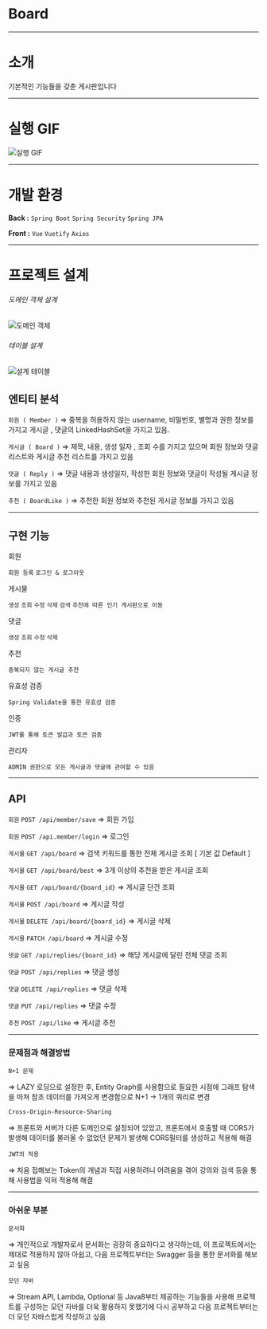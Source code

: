 # Board

---
# 소개
기본적인 기능들을 갖춘 게시판입니다

---
# 실행 GIF
![실행 GIF](https://user-images.githubusercontent.com/66605925/110931193-5410e780-836d-11eb-917e-4f9d1c7a3477.gif)

---
# 개발 환경
**Back :** `Spring Boot` `Spring Security` `Spring JPA`

**Front :** `Vue` `Vuetify` `Axios`

---
# 프로젝트 설계 
###### 도메인 객체 설계
![도메인 객체](https://user-images.githubusercontent.com/66605925/110930771-dd73ea00-836c-11eb-812c-30a5af895a8a.PNG)

###### 테이블 설계
![설계 테이블](https://user-images.githubusercontent.com/66605925/110930792-e369cb00-836c-11eb-9cea-1733dcc1e4f0.PNG)

## 엔티티 분석

`회원 ( Member )`
⇒ 중복을 허용하지 않는 username, 비밀번호, 별명과 권한 정보를 가지고 
    게시글 , 댓글의 LinkedHashSet을 가지고 있음.

`게시글 ( Board )`
⇒ 제목, 내용, 생성 일자 , 조회 수를 가지고 있으며 회원 정보와 댓글 리스트와 
    게시글 추천 리스트를 가지고 있음

`댓글 ( Reply )`
⇒ 댓글 내용과 생성일자, 작성한 회원 정보와 댓글이 작성될 게시글 정보를 가지고 있음

`추천 ( BoardLike )`
⇒ 추천한 회원 정보와 추천된 게시글 정보를 가지고 있음

---

## 구현 기능

회원 

`회원 등록` `로그인 & 로그아웃` 

게시물

`생성` `조회` `수정` `삭제` `검색` `추천에 따른 인기 게시판으로 이동`

댓글 

`생성` `조회` `수정` `삭제` 

추천 

`중복되지 않는 게시글 추천`

유효성 검증 

`Spring Validate을 통한 유효성 검증`

인증 

`JWT를 통해 토큰 발급과 토큰 검증`

관리자

`ADMIN 권한으로 모든 게시글과 댓글에 관여할 수 있음`

---

## API

`회원` `POST /api/member/save` ⇒ 회원 가입

`회원` `POST /api.member/login` ⇒ 로그인

`게시물` `GET /api/board` ⇒ 검색 키워드를 통한 전체 게시글 조회 [ 기본 값 Default ]

`게시물` `GET /api/board/best` ⇒ 3개 이상의 추천을 받은 게시글 조회

`게시물` `GET /api/board/{board_id}` ⇒ 게시글 단건 조회

`게시물` `POST /api/board` ⇒ 게시글 작성

`게시물` `DELETE /api/board/{board_id}` ⇒ 게시글 삭제

`게시물` `PATCH /api/board` ⇒ 게시글 수정

`댓글` `GET /api/replies/{board_id}` ⇒ 해당 게시글에 달린 전체 댓글 조회

`댓글` `POST /api/replies` ⇒ 댓글 생성

`댓글` `DELETE /api/replies` ⇒ 댓글 삭제

`댓글` `PUT /api/replies` ⇒ 댓글 수정

`추천` `POST /api/like` ⇒ 게시글 추천

---
### 문제점과 해결방법

`N+1 문제`

⇒ LAZY 로딩으로 설정한 후, Entity Graph를 사용함으로 필요한 시점에  그래프 탐색을 마쳐 참조 데이터를 가져오게 변경함으로 N+1 → 1개의 쿼리로 변경

`Cross-Origin-Resource-Sharing`

⇒ 프론트와 서버가 다른 도메인으로 설정되어 있었고, 프론트에서 호출할 때 CORS가 발생해 데이터를 불러올 수 없었던 문제가 발생해 CORS필터를 생성하고 적용해 해결

`JWT의 적용`

⇒ 처음 접해보는 Token의 개념과 직접 사용하려니 어려움을 겪어 강의와 검색 등을 통해 사용법을 익혀 적용해 해결

---

### 아쉬운 부분

`문서화`

⇒ 개인적으로 개발자로서 문서화는 굉장히 중요하다고 생각하는데, 이 프로젝트에서는 제대로 적용하지 않아 아쉽고, 다음 프로젝트부터는 Swagger 등을 통한 문서화를 해보고 싶음

`모던 자바`

⇒ Stream API, Lambda, Optional 등 Java8부터 제공하는 기능들을 사용해 프로젝트를 구성하는 모던 자바를 더욱 활용하지 못했기에 다시 공부하고 다음 프로젝트부터는 더 모던 자바스럽게 작성하고 싶음


